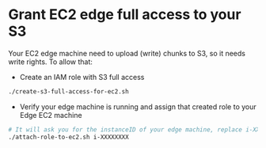 # Grant EC2 edge full access to your S3
Your EC2 edge machine need to upload (write) chunks to S3, so it needs write rights. To allow that:

- Create an IAM role with S3 full access
```bash
./create-s3-full-access-for-ec2.sh
```
- Verify your edge machine is running and assign that created role to your Edge EC2 machine
```bash
# It will ask you for the instanceID of your edge machine, replace i-XXXXXXXX for the right InstanceID
./attach-role-to-ec2.sh i-XXXXXXXX
```
